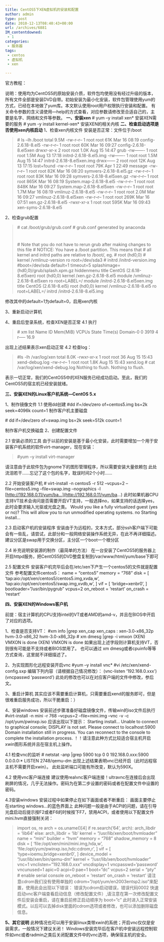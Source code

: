 ```yaml
---
title: CentOS5下XEN虚拟机的安装和配置
author: admin
type: post
date: 2010-12-13T08:40:43+00:00
url: /archives/6881
IM_contentdowned:
 - 1
categories:
 - 服务器
tags:
 - centos
 - 虚拟机
 - xen

---
```

官方教程：

说明：使用均为CentOS5的原始安装介质，软件包均使用没有经过升级的版本，所有文件全部是安装DVD自带。初始安装为最小化安装，软件包管理使用yum的方式，已经在本地做了yum库。本文默认使用root用户权限执行安装和配置。
有关命令参数的含义请使用—help的方式查看，对应参数请修改至合适自己的，主要是名字、网络和文件等参数。
**一、安装xen**
\# yum –y install xen*
安装XEN需要的服务
\# yum -y install kernel-xen*
安装XEN的相关内核
**二、检查启动选项是否使用xen内核启动**
1、检查xen内核文件
安装是否正常：文件位于/boot

> \# ls –lh /boot
> total 9.5M
> -rw-r–r– 1 root root 61K Mar 16 08:19 config-2.6.18-8.el5
> -rw-r–r– 1 root root 60K Mar 16 09:27 config-2.6.18-8.el5xen
> drwxr-xr-x 2 root root 1.0K Aug 15 14:47 grub
> -rw——- 1 root root 1.5M Aug 13 17:18 initrd-2.6.18-8.el5.img
> -rw——- 1 root root 1.5M Aug 15 14:47 initrd-2.6.18-8.el5xen.img
> drwx—— 2 root root 12K Aug 13 17:15 lost+found
> -rw-r–r– 1 root root 79K Apr 1 22:49 message
> -rw-r–r– 1 root root 82K Mar 16 08:20 symvers-2.6.18-8.el5.gz
> -rw-r–r– 1 root root 83K Mar 16 09:28 symvers-2.6.18-8.el5xen.gz
> -rw-r–r– 1 root root 865K Mar 16 08:19 System.map-2.6.18-8.el5
> -rw-r–r– 1 root root 848K Mar 16 09:27 System.map-2.6.18-8.el5xen
> -rw-r–r– 1 root root 1.7M Mar 16 08:19 vmlinuz-2.6.18-8.el5
> -rw-r–r– 1 root root 2.0M Mar 16 09:27 vmlinuz-2.6.18-8.el5xen
> -rw-r–r– 1 root root 269K Mar 16 07:51 xen.gz-2.6.18-8.el5
> -rwxr-xr-x 1 root root 595K Mar 16 09:43 xen-syms-2.6.18-8.el5

2、检查grub配置

> \# cat /boot/grub/grub.conf
> \# grub.conf generated by anaconda
> #
> \# Note that you do not have to rerun grub after making changes to this file
> \# NOTICE: You have a /boot partition. This means that
> \# all kernel and initrd paths are relative to /boot/, eg.
> \# root (hd0,0)
> \# kernel /vmlinuz-version ro root=/dev/sda3
> \# initrd /initrd-version.img
> #boot=/dev/sda
> default=1
> timeout=5
> splashimage=(hd0,0)/grub/splash.xpm.gz
> hiddenmenu
> title CentOS (2.6.18-8.el5xen)
> root (hd0,0)
> kernel /xen.gz-2.6.18-8.el5
> module /vmlinuz-2.6.18-8.el5xen ro root=LABEL=/
> module /initrd-2.6.18-8.el5xen.img
> title CentOS (2.6.18-8.el5)
> root (hd0,0)
> kernel /vmlinuz-2.6.18-8.el5 ro root=LABEL=/
> initrd /initrd-2.6.18-8.el5.img

修改其中的default=1为default=0，启用xen内核

3、重新启动计算机

4、重启后登录系统，检查XEN是否正常
4.1 执行

> \# xm list
> Name ID Mem(MiB) VCPUs State Time(s)
> Domain-0 0 3919 4 r—– 16.9

出现上述结果表示xen启动正常
4.2 检查log：

> #ls -lh /var/log/xen
> total 8.0K
> -rwxr-xr-x 1 root root 36 Aug 15 15:43 xend-debug.log
> -rw-r–r– 1 root root 1.8K Aug 15 15:43 xend.log
> \# cat /var/log/xen/xend-debug.log
> Nothing to flush.
> Nothing to flush.

表示一切正常，我们的CentOS5中的XEN服务已经成功启动。至此，我们的CentOS5的宿主机已经安装就绪。

**三、安装XEN的Linux客户机系统—CentOS 5.x**

1、制作镜像文件
1.1 使用dd创建
#dd if=/dev/zero of=centos5.img bs=2k seek=4096k count=1
制作客户机主要磁盘

\# dd if=/dev/zero of=swap.img bs=2k seek=512k count=1

制作客户机交换磁盘
2、创建配置文件

2.1 安装必须的工具
由于以前的安装是基于最小化安装，此时需要增加一个用于安装客户机系统的软件virt-manager，现在安装：

> #yum –y install virt-manager

请注意由于此软件包为gnome下的图形管理程序，所以需要安装大量依赖包
此处流泪若干……忘记了这个包的名字，耽误时间2个小时……

2.2 开始安装客户机
\# virt-install -n centos5 -r 512 –vcpus=2 –file=centos5.img –file=swap.img –nographics -l [http://192.168.0.11/yum/ba…](http://192.168.0.11/yum/ba...)
此时如果机器CPU支持VT技术会询问是否需要开启VT支持，一般选择no，如果支持的话选择yes，此时会要求输入光驱或光盘之类。
Would you like a fully virtualized guest (yes or no)? This will allow you to run unmodified operating systems. no
Starting install…

2.3 启动客户机的安装程序
安装由于为远程的，文本方式，部分ssh客户端下可能会有一些乱，请尝试，此部分和一般网络安装操作系统无异，在此不再详细描述。
建议分区是swap用于交换分区，主分区一个boot一个根分区

2.4 补充说明安装源的制作（最简单的方法）
在一台安装了CentOS5的服务器上开启httpd服务，把CentOS5的DVD整盘复制到/var/www/html/yum/base下即可

2.5 配置文件
安装客户机完毕后会在/etc/xen下产生一个centos5的文件就是配置文件
参考配置文件centos5：
name = “centos5”
memory = “768”
disk = [ ‘tap:aio:/opt/xen/centos5/centos5.img,xvda,w’, ‘tap:aio:/opt/xen/centos5/swap.img,xvdb,w’, ]
vif = [ ‘bridge=xenbr0’, ]
bootloader=”/usr/bin/pygrub”
vcpus=2
on_reboot = ‘restart’
on_crash = ‘restart’

**四、安装XEN的Windows客户机**

前提：宿主计算机的CPU支持intel的VT或者AMD的amd-v，并且在BIOS中开启了对应的选项。

1、检查是否支持VT：
#xm info |grep xen_cap
xen\_caps : xen-3.0-x86\_32p hvm-3.0-x86\_32 hvm-3.0-x86\_32p
\# xm dmesg |grep -i vmxon
(XEN) VMXON is done
(XEN) VMXON is done
如果出现上述字段则计算机支持VT，否则很有可能是不支持或者BIOS禁用了。
也可以通过 xm dmesg或者cpuinfo等等方式查询，这里就不详细描述了。

2、为实现图形化远程安装开启vnc
#yum –y install vnc*
#vi /etc/xen/xend-config.sxp
编辑下列内容（请根据自己情况修改）：
(vnc-listen ‘192.168.0.xxx’)
(vncpasswd ‘password’)
此处的修改也可以在对应客户端的文件中修改，参后文。

3、重启计算机
其实应该不需要重启计算机，只需要重启xend的服务即可，但是很难重启服务成功，所以干脆重启：）

4、安装windows
安装前述步骤准备好磁盘镜像文件，传输win的iso文件后执行
#virt-install -n mini -r 768 –vcpus=2 –file=mini.img –vnc -v -c /opt/yum/pwinxp.iso
应该出现以下提示：
Starting install…
Unable to connect to graphical console; DISPLAY is not set. Please connect to localhost:5900
Domain installation still in progress. You can reconnect to the console to complete the installation process.
！！请注意此种方式比较适合宿主机开启xwin图形系统并且在宿主机上操作。

4.1 检查vnc的监听
\# netstat -anp |grep 5900
tcp 0 0 192.168.0.xxx:5900 0.0.0.0:* LISTEN 2748/qemu-dm
出现上述结果表明vnc已经开启（此时远程宿主机不需要开启xwin）。
此处监听端口可能有所改变，默认为590X。

4.2 使用vnc客户端连接
建议使用realvnc客户端连接！ultravnc在连接后会出现刷屏的情况，几乎无法操作。密码为在第二步设置的密码或者在配置文件中设置的密码。

4.3安装windows
安装过程中如果停止在如下画面或者不断重启：
画面主要停止在starting windows…的蓝色界面上
此种问题一般是由于ACPI的问题，请在引导光盘启动后提示按F2或者F6的时候按下F7，禁用ACPI，或者使用以下配置文件mini.hvm直接强制关闭：

> import os, re
> arch = os.uname()[4]
> if re.search(’64’, arch):
> arch_libdir = ‘lib64’
> else:
> arch_libdir = ‘lib’
> kernel = “/usr/lib/xen/boot/hvmloader”
> name = “mini”
> builder = “hvm”
> memory = “768”
> shadow_memory = 8
> disk = [ ‘file:/opt/xen/mini/mini.img,hda,w’, ‘file:/opt/yum/pwinxp.iso,hdc:cdrom,r’, ]
> vif = [ ‘type=ioemu,bridge=xenbr0′, ]
> device_model = “/usr/lib/xen/bin/qemu-dm”
> kernel = “/usr/lib/xen/boot/hvmloader”
> vnc=1
> vnclisten=”192.168.0.xxx”
> vncdisplay=1
> vncpasswd=’password’
> vncunused=1
> apic=0
> acpi=0
> pae=1
> boot=”dc”
> vcpus=2
> serial = “pty” # enable serial console
> on_reboot = ‘restart’
> on_crash = ‘restart’
> 请注意cdrom我们没有使用单独的
> cdrom=”/opt/yum/en2003entsp2.iso”来配置，使用此会出现以下错误：
> 错误为cdrom启动错误，错误代码0002
> 快速启动vnc客户端查看启动信息（修改配置文件）,请注意在第一次修改配置文件后安装会重启，请在重启前修正启动顺序为
> boot=”c”
> 此时进入正常安装模式。以后可以去掉disk里面的cdrom选项或者修改，也可以添加删除磁盘信息。

**5、其它说明**
此种情况也可以用于安装linux类带xwin的系统；开启vnc仅仅是安装需求，一般情况下建议关闭！
Windows安装完毕后在客户机中安装远程控制软件如vnc或者radmin之类后关闭配置文件中的vnc选项，确保宿主机的安全。